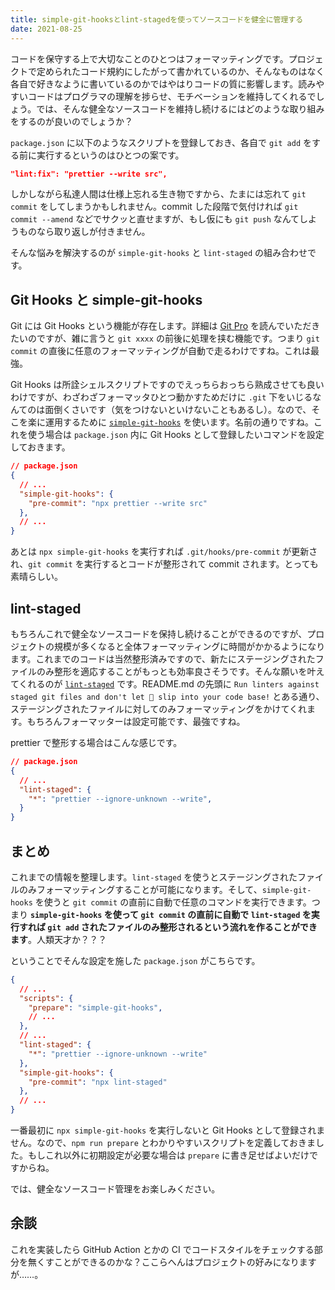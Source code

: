 ```yaml
---
title: simple-git-hooksとlint-stagedを使ってソースコードを健全に管理する
date: 2021-08-25
---
```


コードを保守する上で大切なことのひとつはフォーマッティングです。プロジェクトで定められたコード規約にしたがって書かれているのか、そんなものはなく各自で好きなように書いているのかではやはりコードの質に影響します。読みやすいコードはプログラマの理解を捗らせ、モチベーションを維持してくれるでしょう。では、そんな健全なソースコードを維持し続けるにはどのような取り組みをするのが良いのでしょうか？

`package.json` に以下のようなスクリプトを登録しておき、各自で `git add` をする前に実行するというのはひとつの案です。

```json
"lint:fix": "prettier --write src",
```

しかしながら私達人間は仕様上忘れる生き物ですから、たまには忘れて `git commit` をしてしまうかもしれません。commit した段階で気付ければ `git commit --amend` などでサクッと直せますが、もし仮にも `git push` なんてしようものなら取り返しが付きません。

そんな悩みを解決するのが `simple-git-hooks` と `lint-staged` の組み合わせです。

## Git Hooks と simple-git-hooks

Git には Git Hooks という機能が存在します。詳細は [Git Pro](https://git-scm.com/book/ja/v2/Git-%E3%81%AE%E3%82%AB%E3%82%B9%E3%82%BF%E3%83%9E%E3%82%A4%E3%82%BA-Git-%E3%83%95%E3%83%83%E3%82%AF) を読んでいただきたいのですが、雑に言うと `git xxxx` の前後に処理を挟む機能です。つまり `git commit` の直後に任意のフォーマッティングが自動で走るわけですね。これは最強。

Git Hooks は所詮シェルスクリプトですのでえっちらおっちら熟成させても良いわけですが、わざわざフォーマッタひとつ動かすためだけに `.git` 下をいじるなんてのは面倒くさいです（気をつけないといけないこともあるし）。なので、そこを楽に運用するために [`simple-git-hooks`](https://github.com/toplenboren/simple-git-hooks) を使います。名前の通りですね。これを使う場合は `package.json` 内に Git Hooks として登録したいコマンドを設定しておきます。

```json
// package.json
{
  // ...
  "simple-git-hooks": {
    "pre-commit": "npx prettier --write src"
  },
  // ...
}
```

あとは `npx simple-git-hooks` を実行すれば `.git/hooks/pre-commit` が更新され、`git commit` を実行するとコードが整形されて commit されます。とっても素晴らしい。

## lint-staged

もちろんこれで健全なソースコードを保持し続けることができるのですが、プロジェクトの規模が多くなると全体フォーマッティングに時間がかかるようになります。これまでのコードは当然整形済みですので、新たにステージングされたファイルのみ整形を適応することがもっとも効率良さそうです。そんな願いを叶えてくれるのが [`lint-staged`](https://github.com/okonet/lint-staged) です。README.md の先頭に `Run linters against staged git files and don't let 💩 slip into your code base!` とある通り、ステージングされたファイルに対してのみフォーマッティングをかけてくれます。もちろんフォーマッターは設定可能です、最強ですね。

prettier で整形する場合はこんな感じです。

```json
// package.json
{
  // ...
  "lint-staged": {
    "*": "prettier --ignore-unknown --write",
  }
}
```

## まとめ

これまでの情報を整理します。`lint-staged` を使うとステージングされたファイルのみフォーマッティングすることが可能になります。そして、`simple-git-hooks` を使うと `git commit` の直前に自動で任意のコマンドを実行できます。つまり **`simple-git-hooks` を使って `git commit` の直前に自動で `lint-staged` を実行すれば `git add` されたファイルのみ整形されるという流れを作ることができます**。人類天才か？？？

ということでそんな設定を施した `package.json` がこちらです。

```json
{
  // ...
  "scripts": {
    "prepare": "simple-git-hooks",
    // ...
  },
  // ...
  "lint-staged": {
    "*": "prettier --ignore-unknown --write"
  },
  "simple-git-hooks": {
    "pre-commit": "npx lint-staged"
  },
  // ...
}
```

一番最初に `npx simple-git-hooks` を実行しないと Git Hooks として登録されません。なので、`npm run prepare` とわかりやすいスクリプトを定義しておきました。もしこれ以外に初期設定が必要な場合は `prepare` に書き足せばよいだけですからね。

では、健全なソースコード管理をお楽しみください。

## 余談

これを実装したら GitHub Action とかの CI でコードスタイルをチェックする部分を無くすことができるのかな？ここらへんはプロジェクトの好みになりますが……。
